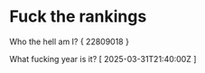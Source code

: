 # Fuck the rankings

Who the hell am I?
{ 22809018 }

What fucking year is it?
[ 2025-03-31T21:40:00Z ]
